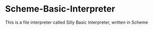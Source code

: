 # Scheme-Basic-Interpreter
This is a file interpreter called Silly Basic Interpreter, written in Scheme

